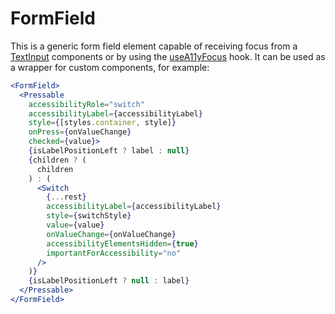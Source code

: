 # FormField

This is a generic form field element capable of receiving focus from a [TextInput](/docs/components/TextInput.md) components or by using the [useA11yFocus](/docs/hooks/useA11yFocus) hook.
It can be used as a wrapper for custom components, for example:

```jsx
<FormField>
  <Pressable
    accessibilityRole="switch"
    accessibilityLabel={accessibilityLabel}
    style={[styles.container, style]}
    onPress={onValueChange}
    checked={value}>
    {isLabelPositionLeft ? label : null}
    {children ? (
      children
    ) : (
      <Switch
        {...rest}
        accessibilityLabel={accessibilityLabel}
        style={switchStyle}
        value={value}
        onValueChange={onValueChange}
        accessibilityElementsHidden={true}
        importantForAccessibility="no"
      />
    )}
    {isLabelPositionLeft ? null : label}
  </Pressable>
</FormField>
```
